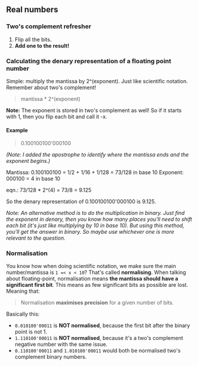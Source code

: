 Real numbers
------------

### Two's complement refresher

  1. Flip all the bits.
  2. **Add one to the result!**


### Calculating the denary representation of a floating point number

Simple: multiply the mantissa by 2^(exponent). Just like scientific notation.
Remember about two's complement!

  > mantissa * 2^(exponent)

**Note:** The exponent is stored in two's complement as well! So if it starts
with 1, then you flip each bit and call it -x.


#### Example

  > 0.100100100'000100

*(Note: I added the apostrophe to identify where the mantissa ends and the
exponent begins.)*

Mantissa: 0.100100100 = 1/2 + 1/16 + 1/128 = 73/128 in base 10
Exponent: 000100 = 4 in base 10

eqn.: 73/128 * 2^(4) = 73/8 = 9.125

So the denary representation of 0.100100100'000100 is 9.125.

*Note: An alternative method is to do the multiplication in binary. Just find
the exponent in denary, then you know how many places you'll need to shift each
bit (it's just like multiplying by 10 in base 10). But using this method, you'll
get the answer in binary. So maybe use whichever one is more relevant to the
question.*


### Normalisation

You know how when doing scientific notation, we make sure the main
number/mantissa is `1 =< x < 10`? That's called **normalising**. When talking
about floating-point, normalisation means **the mantissa should have a
significant first bit**. This means as few significant bits as possible are
lost. Meaning that:

  > Normalisation **maximises precision** for a given number of bits.

Basically this:

  * `0.010100'00011` is **NOT normalised**, because the first bit after the
    binary point is not 1.
  * `1.110100'00011` is **NOT normalised**, because it's a two's complement
    negative number with the same issue.
  * `0.110100'00011` and `1.010100'00011` would both be normalised two's
    complement binary numbers.
